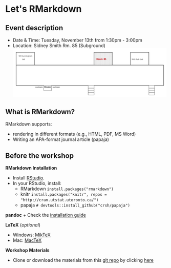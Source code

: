 # Let's RMarkdown

## Event description
* Date & Time: Tuesday, November 13th from 1:30pm - 3:00pm
* Location: Sidney Smith Rm. 85 (Subground)
![image](https://github.com/psy218/lrm/blob/master/image/ss85.png)

## What is RMarkdown?
RMarkdown supports:
- rendering in different formats (e.g., HTML, PDF, MS Word)
- Writing an APA-format journal article (papaja)

## Before the workshop
**RMarkdown Installation**
* Install [RStudio](https://www.rstudio.com/products/rstudio/download/).
* In your RStudio, install:
	+ RMarkdown 
	`install.packages("rmarkdown")`
	+ knitr
	`install.packages("knitr", repos = "http://cran.utstat.utoronto.ca/")`
	+ papaja
	`# devtools::install_github("crsh/papaja")`

**pandoc**
	+ Check the [installation guide](https://github.com/rstudio/rmarkdown/blob/master/PANDOC.md)

**LaTeX** (_optional_)
  + Windows: [MikTeX](https://miktex.org/) 
  + Mac: [MacTeX](http://www.tug.org/mactex/)

**Workshop Materials**
* Clone or download the materials from this [git repo](https://www.github.com/psy218/lrm) by clicking [here](https://minhaskamal.github.io/DownGit/#/home?url=https://github.com/psy218/lrm)
